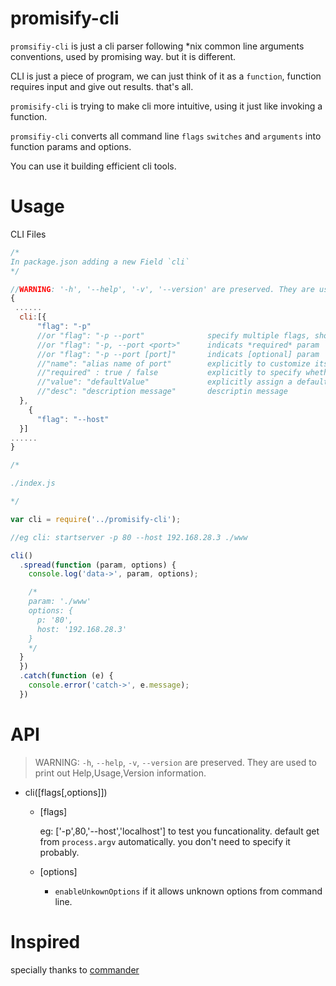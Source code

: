 # promisify-cli

`promsifiy-cli` is just a cli parser following *nix common line arguments conventions, used by promising way. but it is different.

CLI is just a piece of program, we can just think of it as a `function`, function requires input and give out results. that's all.

`promisify-cli` is trying to make cli more intuitive, using it just like invoking a function.

`promsifiy-cli` converts all command line `flags` `switches` and `arguments` into function params and options.

You can use it building efficient cli tools.

# Usage
CLI Files

```javascript
/*
In package.json adding a new Field `cli`
*/

//WARNING: '-h', '--help', '-v', '--version' are preserved. They are used to print out  Usage or Version information.
{
 ......
  cli:[{
      "flag": "-p"
      //or "flag": "-p --port"              specify multiple flags, short/long flags
      //or "flag": "-p, --port <port>"      indicats *required* param
      //or "flag": "-p --port [port]"       indicats [optional] param
      //"name": "alias name of port"        explicitly to customize its name
      //"required" : true / false           explicitly to specify whether it's optional or must required
      //"value": "defaultValue"             explicitly assign a default value
      //"desc": "description message"       descriptin message
  },
    {
      "flag": "--host"
  }]
......
}

```

```javascript
/*

./index.js

*/

var cli = require('../promisify-cli');

//eg cli: startserver -p 80 --host 192.168.28.3 ./www

cli()
  .spread(function (param, options) {
    console.log('data->', param, options);

    /*
    param: './www'
    options: {
      p: '80',
      host: '192.168.28.3'
    }
    */
  }
  })
  .catch(function (e) {
    console.error('catch->', e.message);
  })
```

# API

> WARNING: `-h`, `--help`, `-v`, `--version` are preserved. They are used to print out Help,Usage,Version information.

* cli([flags[,options]])

  * [flags]

    eg: ['-p',80,'--host','localhost'] to test you  funcationality. default get from `process.argv`   automatically. you don't need to specify it probably.

  * [options]
    * `enableUnkownOptions` if it allows unknown options    from  command line.

# Inspired

specially thanks to  [commander](https://www.npmjs.com/package/commander)
